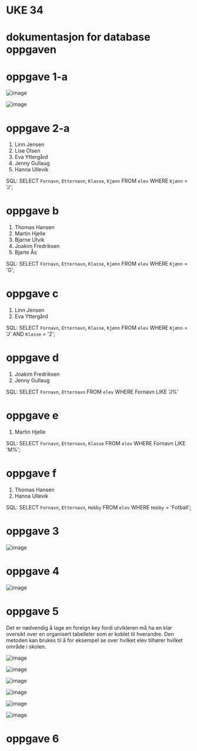 # UKE 34
# dokumentasjon for database oppgaven

# oppgave 1-a
![image](https://user-images.githubusercontent.com/111873484/187430716-e2eb6311-f7bc-4e86-8117-2677d5d31be0.png)

![image](https://user-images.githubusercontent.com/111873484/187430943-c237a742-ab9d-42bb-b9ee-f97721f81004.png)

# oppgave 2-a
1. Linn Jensen
2. Lise Olsen
3. Eva Yttergård
4. Jenny Gullaug
5. Hanna Ullevik

SQL: SELECT `Fornavn`, `Etternavn`, `Klasse`, `Kjønn` FROM `elev` WHERE `Kjønn` = 'J';

# oppgave b
1. Thomas Hansen
2. Martin Hjelle
3. Bjarne Utvik
4. Joakim Fredriksen
5. Bjarte Ås

SQL: SELECT `Fornavn`, `Etternavn`, `Klasse`, `Kjønn` FROM `elev` WHERE `Kjønn` = 'G';

# oppgave c
1. Linn Jensen
2. Eva Yttergård

SQL: SELECT `Fornavn`, `Etternavn`, `Klasse`, `Kjønn` FROM `elev` WHERE `Kjønn` = 'J' AND `Klasse` = '2';

# oppgave d
1. Joakim Fredriksen
2. Jenny Gullaug

SQL: SELECT `Fornavn`, `Etternavn` FROM `elev` WHERE Fornavn LIKE 'J%'

# oppgave e
1. Martin Hjelle

SQL: SELECT `Fornavn`, `Etternavn`, `Klasse` FROM `elev` WHERE Fornavn LIKE 'M%';

# oppgave f
1. Thomas Hansen
2. Hanna Ullevik

SQL: SELECT `Fornavn`, `Etternavn`, `Hobby` FROM `elev` WHERE `Hobby` = 'Fotball';

# oppgave 3
![image](https://user-images.githubusercontent.com/111873484/187431129-3b2039b6-2fdb-4b23-9ee6-3534f58c27a0.png)

# oppgave 4
![image](https://user-images.githubusercontent.com/111873484/187431236-345fcf50-e7e0-4fd7-b335-049401642226.png)

# oppgave 5
Det er nødvendig å lage en foreign key fordi utvikleren må ha en klar oversikt over en organisert tabelleler som er koblet til hverandre. Den metoden kan brukes til å for eksempel se over hvilket elev tilhører hvilket område i skolen.

![image](https://user-images.githubusercontent.com/111873484/187435348-a265d131-26e9-488b-9521-4b71adbf6c58.png)

![image](https://user-images.githubusercontent.com/111873484/187435432-7cf687a3-2276-45aa-8fc3-6f6b6147f806.png)

![image](https://user-images.githubusercontent.com/111873484/187435496-113bc3f5-1b0d-4d59-afbb-cb58626a573a.png)

![image](https://user-images.githubusercontent.com/111873484/187435956-c5efb518-a72c-47d0-a004-3e2a462bf025.png)

![image](https://user-images.githubusercontent.com/111873484/187436055-f2dc271d-0b61-4f6e-b5fa-77bc74e8a8fa.png)

![image](https://user-images.githubusercontent.com/111873484/187436092-9f4890f5-5f84-4b51-adc7-8a11011d5ff3.png)

# oppgave 6
